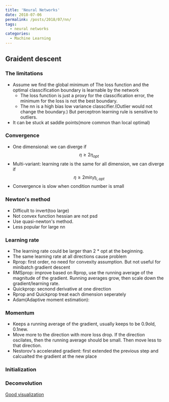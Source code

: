 ```yaml
---
title: 'Neural Networks'
date: 2018-07-06
permalink: /posts/2018/07/nn/
tags:
  - neural networks
categories:
  - Machine Learning
---
```


## Graident descent
### The limitations
* Assume we find the global minimum of The loss function and the optimal classcification boundary is learnable by the network
    * The loss function is just a proxy for the classcification error, the minimum for the loss is not the best boundary.
    * The nn is a high bias low variance classcifier.(Outlier would not change the boundary.) But perceptron learning rule is sensitive to outliers.
* It can be stuck at saddle points(more common than local optimal)

### Convergence
* One dimensional: we can diverge if $$\eta \ge 2 \eta_{opt}$$
* Multi-variant: learning rate is the same for all dimension, we can diverge if $$\eta \ge 2 min_i \eta_{i,opt}$$
* Convergence is slow when condition number is small

### Newton's method
* Difficult to invert(too large)
* Not convex function hessian are not psd
* Use quasi-newton's method.
* Less popular for large nn

### Learning rate
* The learning rate could be larger than 2 * opt at the beginning.
* The same learning rate at all directions cause problem
* Rprop: first order, no need for convexity assumption. But not useful for minibatch gradient descent
* RMSprop: improve based on Rprop, use the running average of the magnitude of the gradient. Running averages grow, then scale down the gradient/learning rate.
* Quickprop: secnond derivative at one direction
* Rprop and Quickprop treat each dimension seperately
* Adam(Adaptive moment estimation): 

### Momentum
* Keeps a running average of the gradient, usually keeps to be 0.9old, 0.1new.
* Move more to the direction with more loss drop. If the direction oscilates, then the running average should be small. Then move less to that direction.
* Nestorov's accelerated gradient: first extended the previous step and calcualted the gradient at the new place

### Initialization


### Deconvolution
[Good visualization](https://github.com/vdumoulin/conv_arithmetic)




